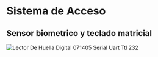 # Sistema de Acceso 

## Sensor biometrico y teclado matricial
![Lector De Huella Digital 071405 Serial Uart Ttl 232](https://raw.githubusercontent.com/ingelectronicadj/SistemAccessHuellaDactilar/master/esquemaSensor.png "Lector De Huella Digital 071405 Serial Uart Ttl 232")
